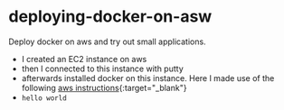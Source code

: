 # deploying-docker-on-asw
Deploy docker on aws and try out small applications.


- I created an EC2 instance on aws
- then I connected to this instance with putty
- afterwards installed docker on this instance. Here I made use of the following [aws instructions](https://docs.aws.amazon.com/AmazonECS/latest/developerguide/docker-basics.html){:target="_blank"} 
- `hello world`
